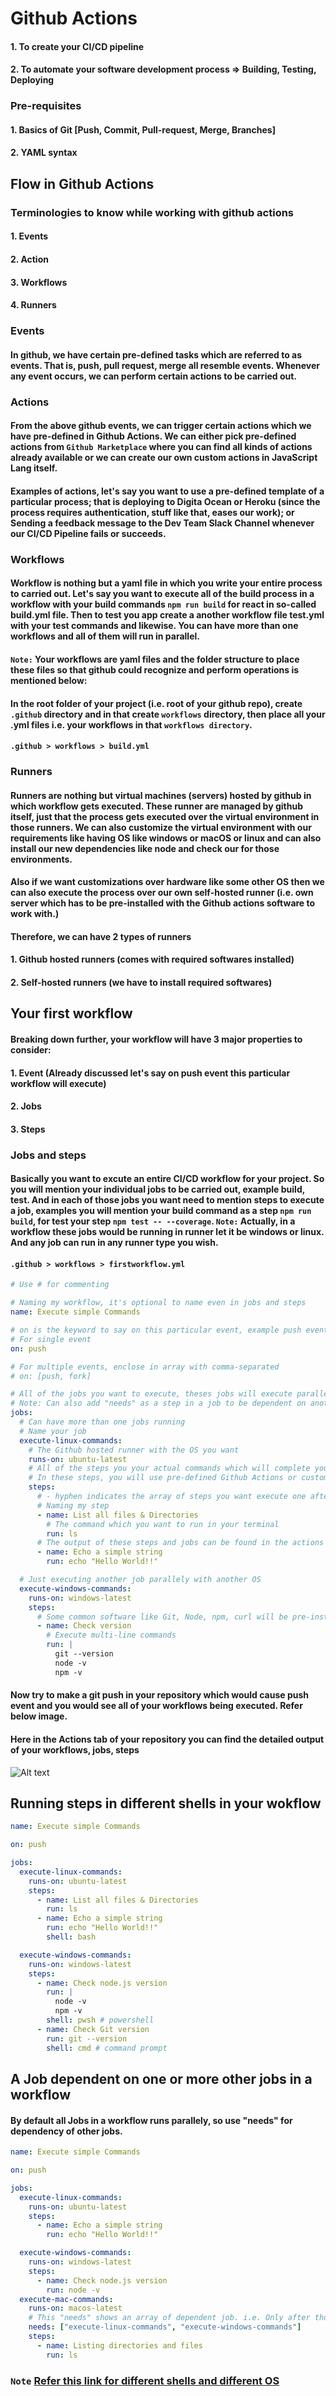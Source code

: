 # Github Actions
#### 1. To create your CI/CD pipeline
#### 2. To automate your software development process => Building, Testing, Deploying

### Pre-requisites
#### 1. Basics of Git [Push, Commit, Pull-request, Merge, Branches]
#### 2. YAML syntax

## Flow in Github Actions
### Terminologies to know while working with github actions
#### 1. Events
#### 2. Action
#### 3. Workflows
#### 4. Runners

### Events
#### In github, we have certain pre-defined tasks which are referred to as events. That is, push, pull request, merge all resemble events. Whenever any event occurs, we can perform certain actions to be carried out.

### Actions
#### From the above github events, we can trigger certain actions which we have pre-defined in Github Actions. We can either pick pre-defined actions from `Github Marketplace` where you can find all kinds of actions already available or we can create our own custom actions in JavaScript Lang itself.
#### Examples of actions, let's say you want to use a pre-defined template of a particular process; that is deploying to Digita Ocean or Heroku (since the process requires authentication, stuff like that, eases our work); or Sending a feedback message to the Dev Team Slack Channel whenever our CI/CD Pipeline fails or succeeds.

### Workflows
#### Workflow is nothing but a yaml file in which you write your entire process to carried out. Let's say you want to execute all of the build process in a workflow with your build commands `npm run build` for react in so-called build.yml file. Then to test you app create a another workflow file test.yml with your test commands and likewise. You can have more than one workflows and all of them will run in parallel.
#### `Note:` Your workflows are yaml files and the folder structure to place these files so that github could recognize and perform operations is mentioned below:
#### In the root folder of your project (i.e. root of your github repo), create `.github` directory and in that create `workflows` directory, then place all your .yml files i.e. your workflows in that `workflows directory`. 
#### `.github > workflows > build.yml`

### Runners
#### Runners are nothing but virtual machines (servers) hosted by github in which workflow gets executed. These runner are managed by github itself, just that the process gets executed over the virtual environment in those runners. We can also customize the virtual environment with our requirements like having OS like windows or macOS or linux and can also install our new dependencies like node and check our for those environments.
#### Also if we want customizations over hardware like some other OS then we can also execute the process over our own self-hosted runner (i.e. own server which has to be pre-installed with the Github actions software to work with.)
#### Therefore, we can have 2 types of runners
#### 1. Github hosted runners (comes with required softwares installed)
#### 2. Self-hosted runners (we have to install required softwares)

## Your first workflow
#### Breaking down further, your workflow will have 3 major properties to consider:
#### 1. Event (Already discussed let's say on push event this particular workflow will execute)
#### 2. Jobs
#### 3. Steps

### Jobs and steps
#### Basically you want to excute an entire CI/CD workflow for your project. So you will mention your individual jobs to be carried out, example build, test. And in each of those jobs you want need to mention steps to execute a job, examples you will mention your build command as a step `npm run build`, for test your step `npm test -- --coverage`. `Note:` Actually, in a workflow these jobs would be running in runner let it be windows or linux. And any job can run in any runner type you wish.

#### `.github > workflows > firstworkflow.yml`

```yml
# Use # for commenting

# Naming my workflow, it's optional to name even in jobs and steps
name: Execute simple Commands

# on is the keyword to say on this particular event, example push event
# For single event
on: push

# For multiple events, enclose in array with comma-separated
# on: [push, fork]

# All of the jobs you want to execute, theses jobs will execute parallely if they are independent jobs to execute.
# Note: Can also add "needs" as a step in a job to be dependent on another job
jobs:
  # Can have more than one jobs running
  # Name your job
  execute-linux-commands:
    # The Github hosted runner with the OS you want
    runs-on: ubuntu-latest
    # All of the steps you your actual commands which will complete your tasks
    # In these steps, you will use pre-defined Github Actions or custom actions
    steps: 
      # - hyphen indicates the array of steps you want execute one after the other
      # Naming my step
      - name: List all files & Directories
        # The command which you want to run in your terminal
        run: ls
      # The output of these steps and jobs can be found in the actions tab in your Github repository at the top.
      - name: Echo a simple string
        run: echo "Hello World!!"

  # Just executing another job parallely with another OS
  execute-windows-commands:
    runs-on: windows-latest
    steps:
      # Some common software like Git, Node, npm, curl will be pre-installed.
      - name: Check version
        # Execute multi-line commands
        run: |
          git --version
          node -v
          npm -v
```

#### Now try to make a git push in your repository which would cause push event and you would see all of your workflows being executed. Refer below image.

#### Here in the Actions tab of your repository you can find the detailed output of your workflows, jobs, steps
![Alt text](./resources/workflow-output-check.png?raw=true "Optional Title")

## Running steps in different shells in your wokflow

```yml
name: Execute simple Commands

on: push

jobs:
  execute-linux-commands:
    runs-on: ubuntu-latest
    steps: 
      - name: List all files & Directories
        run: ls
      - name: Echo a simple string
        run: echo "Hello World!!"
        shell: bash

  execute-windows-commands:
    runs-on: windows-latest
    steps:
      - name: Check node.js version
        run: |
          node -v
          npm -v
        shell: pwsh # powershell
      - name: Check Git version
        run: git --version
        shell: cmd # command prompt
```
## A Job dependent on one or more other jobs in a workflow

#### By default all Jobs in a workflow runs parallely, so use "needs" for dependency of other jobs.

```yml
name: Execute simple Commands

on: push

jobs:
  execute-linux-commands:
    runs-on: ubuntu-latest
    steps: 
      - name: Echo a simple string
        run: echo "Hello World!!"

  execute-windows-commands:
    runs-on: windows-latest
    steps:
      - name: Check node.js version
        run: node -v
  execute-mac-commands:
    runs-on: macos-latest
    # This "needs" shows an array of dependent job. i.e. Only after those jobs this job would execute.
    needs: ["execute-linux-commands", "execute-windows-commands"]
    steps:
      - name: Listing directories and files
        run: ls
```

### `Note` [Refer this link for different shells and different OS](https://docs.github.com/en/actions/using-workflows/workflow-syntax-for-github-actions#using-a-specific-shell)
